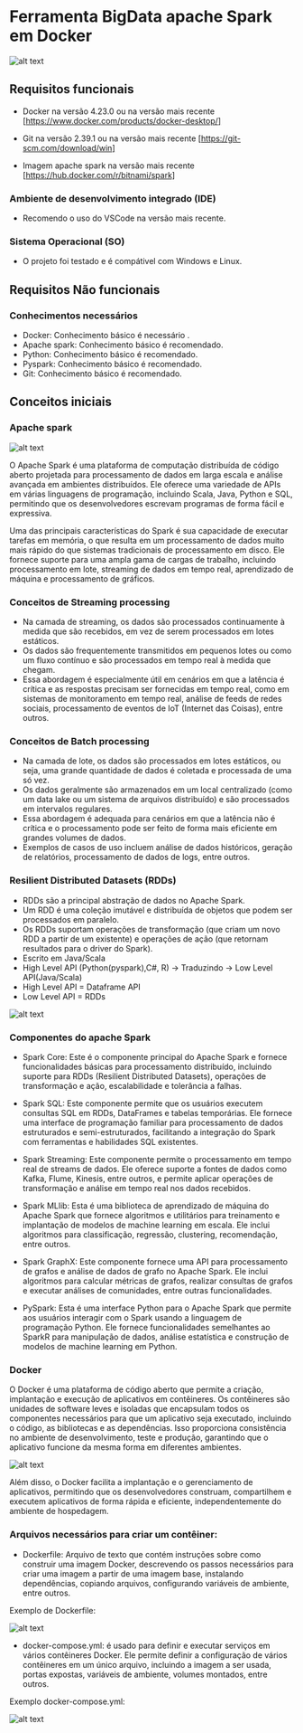 # Ferramenta BigData apache Spark em Docker

![alt text](imagens/image.png)

## Requisitos funcionais

- Docker na versão 4.23.0 ou na versão mais recente [https://www.docker.com/products/docker-desktop/]

- Git na versão 2.39.1 ou na versão mais recente [https://git-scm.com/download/win]

- Imagem apache spark na versão mais recente [https://hub.docker.com/r/bitnami/spark]

### Ambiente de desenvolvimento integrado (IDE)

- Recomendo o uso do VSCode na versão mais recente.

### Sistema Operacional (SO)

- O projeto foi testado e é compátivel com Windows e Linux.

## Requisitos Não funcionais

### Conhecimentos necessários

- Docker: Conhecimento básico é necessário .
- Apache spark: Conhecimento básico é recomendado.
- Python: Conhecimento básico é recomendado.
- Pyspark: Conhecimento básico é recomendado.
- Git: Conhecimento básico é recomendado.

## Conceitos iniciais

### Apache spark

![alt text](imagens/image-4.png)

O Apache Spark é uma plataforma de computação distribuída de código aberto projetada para processamento de dados em larga escala e análise avançada em ambientes distribuídos. Ele oferece uma variedade de APIs em várias linguagens de programação, incluindo Scala, Java, Python e SQL, permitindo que os desenvolvedores escrevam programas de forma fácil e expressiva.

Uma das principais características do Spark é sua capacidade de executar tarefas em memória, o que resulta em um processamento de dados muito mais rápido do que sistemas tradicionais de processamento em disco. Ele fornece suporte para uma ampla gama de cargas de trabalho, incluindo processamento em lote, streaming de dados em tempo real, aprendizado de máquina e processamento de gráficos.

### Conceitos de Streaming processing

- Na camada de streaming, os dados são processados continuamente à medida que são recebidos, em vez de serem processados em lotes estáticos.
- Os dados são frequentemente transmitidos em pequenos lotes ou como um fluxo contínuo e são processados em tempo real à medida que chegam.
- Essa abordagem é especialmente útil em cenários em que a latência é crítica e as respostas precisam ser fornecidas em tempo real, como em sistemas de monitoramento em tempo real, análise de feeds de redes sociais, processamento de eventos de IoT (Internet das Coisas), entre outros.

### Conceitos de Batch processing

- Na camada de lote, os dados são processados em lotes estáticos, ou seja, uma grande quantidade de dados é coletada e processada de uma só vez.
- Os dados geralmente são armazenados em um local centralizado (como um data lake ou um sistema de arquivos distribuído) e são processados em intervalos regulares.
- Essa abordagem é adequada para cenários em que a latência não é crítica e o processamento pode ser feito de forma mais eficiente em grandes volumes de dados.
- Exemplos de casos de uso incluem análise de dados históricos, geração de relatórios, processamento de dados de logs, entre outros.

### Resilient Distributed Datasets (RDDs)

- RDDs são a principal abstração de dados no Apache Spark.
- Um RDD é uma coleção imutável e distribuída de objetos que podem ser processados em paralelo.
- Os RDDs suportam operações de transformação (que criam um novo RDD a partir de um existente) e operações de ação (que retornam resultados para o driver do Spark).
- Escrito em Java/Scala
- High Level API (Python(pyspark),C#, R) -> Traduzindo -> Low Level API(Java/Scala)
- High Level API = Dataframe API
- Low Level API = RDDs

![alt text](imagens/image7.png)

### Componentes do apache Spark

- Spark Core: Este é o componente principal do Apache Spark e fornece funcionalidades básicas para processamento distribuído, incluindo suporte para RDDs (Resilient Distributed Datasets), operações de transformação e ação, escalabilidade e tolerância a falhas.

- Spark SQL: Este componente permite que os usuários executem consultas SQL em RDDs, DataFrames e tabelas temporárias. Ele fornece uma interface de programação familiar para processamento de dados estruturados e semi-estruturados, facilitando a integração do Spark com ferramentas e habilidades SQL existentes.

- Spark Streaming: Este componente permite o processamento em tempo real de streams de dados. Ele oferece suporte a fontes de dados como Kafka, Flume, Kinesis, entre outros, e permite aplicar operações de transformação e análise em tempo real nos dados recebidos.

- Spark MLlib: Esta é uma biblioteca de aprendizado de máquina do Apache Spark que fornece algoritmos e utilitários para treinamento e implantação de modelos de machine learning em escala. Ele inclui algoritmos para classificação, regressão, clustering, recomendação, entre outros.

- Spark GraphX: Este componente fornece uma API para processamento de grafos e análise de dados de grafo no Apache Spark. Ele inclui algoritmos para calcular métricas de grafos, realizar consultas de grafos e executar análises de comunidades, entre outras funcionalidades.

- PySpark: Esta é uma interface Python para o Apache Spark que permite aos usuários interagir com o Spark usando a linguagem de programação Python. Ele fornece funcionalidades semelhantes ao SparkR para manipulação de dados, análise estatística e construção de modelos de machine learning em Python.

### Docker

O Docker é uma plataforma de código aberto que permite a criação, implantação e execução de aplicativos em contêineres. Os contêineres são unidades de software leves e isoladas que encapsulam todos os componentes necessários para que um aplicativo seja executado, incluindo o código, as bibliotecas e as dependências. Isso proporciona consistência no ambiente de desenvolvimento, teste e produção, garantindo que o aplicativo funcione da mesma forma em diferentes ambientes.

![alt text](imagens/image-2.png)

Além disso, o Docker facilita a implantação e o gerenciamento de aplicativos, permitindo que os desenvolvedores construam, compartilhem e executem aplicativos de forma rápida e eficiente, independentemente do ambiente de hospedagem.

### Arquivos necessários para criar um contêiner:

- Dockerfile: Arquivo de texto que contém instruções sobre como construir uma imagem Docker, descrevendo os passos necessários para criar uma imagem a partir de uma imagem base, instalando dependências, copiando arquivos, configurando variáveis de ambiente, entre outros.

Exemplo de Dockerfile:

![alt text](imagens/image5.png)

- docker-compose.yml: é usado para definir e executar serviços em vários contêineres Docker. Ele permite definir a configuração de vários contêineres em um único arquivo, incluindo a imagem a ser usada, portas expostas, variáveis de ambiente, volumes montados, entre outros.

Exemplo docker-compose.yml:

![alt text](imagens/image6.png)

